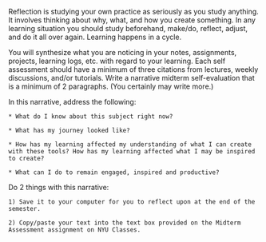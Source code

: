Reflection is studying your own practice as seriously as you study anything. It involves thinking about why, what, and how you create something. In any learning situation you should study beforehand, make/do, reflect, adjust, and do it all over again. Learning happens in a cycle.

You will synthesize what you are noticing in your notes, assignments, projects, learning logs, etc. with regard to your learning. Each self assessment should have a minimum of three citations from lectures, weekly discussions, and/or tutorials. Write a narrative midterm self-evaluation that is a minimum of 2 paragraphs. (You certainly may write more.)

In this narrative, address the following:

    * What do I know about this subject right now?

    * What has my journey looked like?

    * How has my learning affected my understanding of what I can create with these tools? How has my learning affected what I may be inspired to create?

    * What can I do to remain engaged, inspired and productive?

Do 2 things with this narrative:

    1) Save it to your computer for you to reflect upon at the end of the semester.

    2) Copy/paste your text into the text box provided on the Midterm Assessment assignment on NYU Classes.